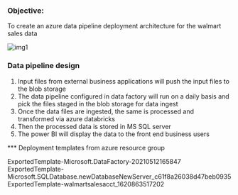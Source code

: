 ### Objective:
To create an azure data pipeline deployment architecture for the walmart sales data


![img1](https://github.com/bsathyamur/Walmart-Sales-Data---Deployment-Architecture/blob/main/architecture.png)


### Data pipeline design

1. Input files from external business applications will push the input files to the blob storage
2. The data pipeline configured in data factory will run on a daily basis and pick the files staged in the blob storage for data ingest
3. Once the data files are ingested, the same is processed and transformed via azure databricks
4. Then the processed data is stored in MS SQL server
5. The power BI will display the data to the front end business users

*** Deployment templates from azure resource group

ExportedTemplate-Microsoft.DataFactory-20210512165847
ExportedTemplate-Microsoft.SQLDatabase.newDatabaseNewServer_c61f8a26038d47beb0935
ExportedTemplate-walmartsalesacct_1620863517202
